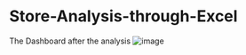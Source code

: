 # Store-Analysis-through-Excel
The Dashboard after the analysis
![image](https://github.com/BhavyataJadon/Store-Analysis-through-Excel/assets/86512505/5f0b107b-a597-4e4f-b1f6-9539d545be58)
